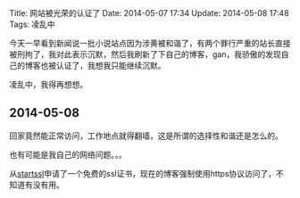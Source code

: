 Title: 网站被光荣的认证了
Date: 2014-05-07 17:34
Update: 2014-05-08 17:48
Tags: 凌乱中

今天一早看到新闻说一批小说站点因为涉黄被和谐了，有两个罪行严重的站长直接被刑拘了，我对此表示沉默，然后我刷新了下自己的博客，gan，我骄傲的发现自己的博客也被认证了，我想我只能继续沉默。

凌乱中，我得再想想。

## 2014-05-08

回家竟然能正常访问，工作地点就得翻墙，这是所谓的选择性和谐还是怎么的。

也有可能是我自己的网络问题。。。

从[startssl](https://www.startssl.com/)申请了一个免费的ssl证书，现在的博客强制使用https协议访问了，不知道有没有用。

